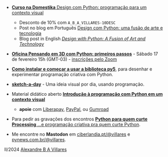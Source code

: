 
- [**Curso na Domestika** Design com Python: programação para um contexto visual](
https://www.domestika.org/pt/courses/4307-design-com-python-programacao-para-um-contexto-visual/a_b_a_villares)
  - Desconto de 10% com `A_B_A_VILLARES-10DESC `
  - Post no blog em Português [Design com Python: uma fusão de arte e tecnologia](https://www.domestika.org/pt/blog/12306-design-com-python-um-fusao-de-arte-e-tecnologia?ttag=a_b_a_villares)
  - Blog post in English [*Design with Python: A Fusion of Art and Technology*](https://www.domestika.org/pt/blog/12310-design-with-python-a-fusion-of-art-and-technology?ttag=a_b_a_villares)

- [**Oficina Pensando em 3D com Python: primeiros passos**](https://www.youtube.com/watch?v=4ZQ4Af8eoZs) - Sábado 17 de fevereiro 15h (GMT-03) - [inscrições pelo Zoom](https://zoom.us/j/93655566518?pwd=UDR3RG5nL1JLeG01cTZwenpodzMyZz09)
  
- [**Como instalar e começar a usar a biblioteca py5**](https://abav.lugaralgum.com/como-instalar-py5/), para desenhar e experimentar programação criativa com Python.

- [**sketch-a-day**](https://abav.lugaralgum.com/sketch-a-day) - Uma ideia visual por dia, usando programação.
 
- Material didático aberto [**Introdução à programação com Python em um contexto visual**](https://abav.lugaralgum.com/material-aulas/)
  - **apoie** com [Liberapay](https://liberapay.com/villares), [PayPal](https://www.paypal.com/donate/?hosted_button_id=5B4MZ78C9J724), ou [Gumroad](https://gumroad.com/villares) 

- Para pedir as gravações dos encontros [ **Python para quem curte Processing** ...e programação criativa pra quem curte Python](https://form.jotform.com/233352075438658).

- Me encontre no **Mastodon** em [ciberlandia.pt/@villares](https://ciberlandia.pt/@villares) e [pynews.com.br/@villares](https://pynews.com.br/@villares).

II/2024 [Alexandre B A Villares](https://abav.lugaralgum.com)
